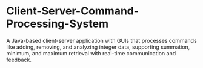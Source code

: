 # Client-Server-Command-Processing-System
A Java-based client-server application with GUIs that processes commands like adding, removing, and analyzing integer data, supporting summation, minimum, and maximum retrieval with real-time communication and feedback.
